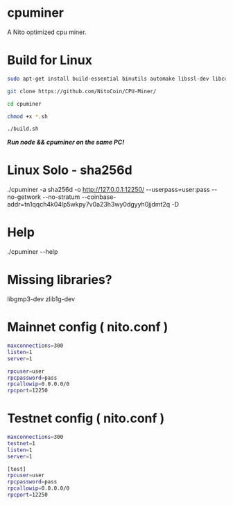 # cpuminer
A Nito optimized cpu miner.

# Build for Linux
```bash
sudo apt-get install build-essential binutils automake libssl-dev libcurl4-openssl-dev lib32z1-dev libjansson-dev libgmp-dev git

git clone https://github.com/NitoCoin/CPU-Miner/

cd cpuminer

chmod +x *.sh

./build.sh
```


***Run node && cpuminer on the same PC!***

# Linux Solo - sha256d
./cpuminer -a sha256d -o http://127.0.0.1:12250/ --userpass=user:pass --no-getwork --no-stratum --coinbase-addr=tn1qqch4k04lp5wkpy7v0a23h3wy0dgyyh0jjdmt2q -D


# Help
./cpuminer --help

# Missing libraries?
libgmp3-dev zlib1g-dev

# Mainnet config ( nito.conf )
```bash
maxconnections=300
listen=1
server=1

rpcuser=user
rpcpassword=pass
rpcallowip=0.0.0.0/0
rpcport=12250
```
# Testnet config ( nito.conf )
```bash
maxconnections=300
testnet=1
listen=1
server=1

[test]
rpcuser=user
rpcpassword=pass
rpcallowip=0.0.0.0/0
rpcport=12250
```
